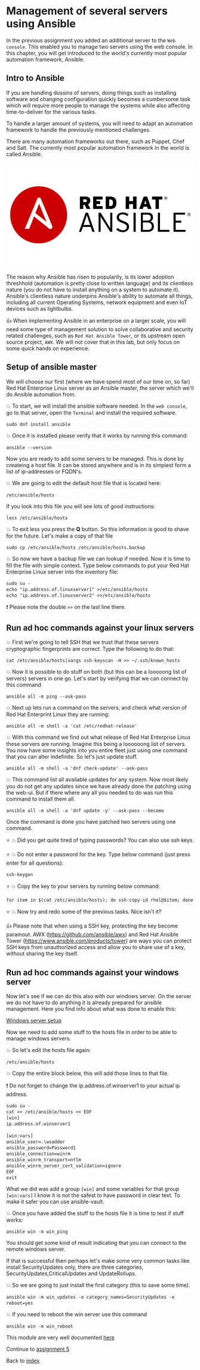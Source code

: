 # Management of several servers using Ansible

In the previous assignment you added an additional server to the ```Web console```. This enabled you to manage two servers using the web console. In this chapter, you will get introduced to the world's currently most popular automation framework, Ansible.

## Intro to Ansible

If you are handling dussins of servers, doing things such as installing software and changing configuration quickly becomes a cumbersome task which will require more people to manage the systems while also affecting time-to-deliver for the various tasks.

To handle a larger amount of systems, you will need to adapt an automation framework to handle the previously mentioned challenges.

There are many automation frameworks out there, such as Puppet, Chef and Salt. The currently most popular automation framework in the world is called Ansible.

![ansible logo](images/ansiblelogo.png)

The reason why Ansible has risen to popularity, is its lower adoption threshhold (automation is pretty close to written language) and its clientless nature (you do not have to install anything on a system to automate it). Ansible's clientless nature underpins Ansible's ability to automate all things, including all current Operating Systems, network equipment and even IoT devices such as lightbulbs. 

:thumbsup: When implementing Ansible in an enterprise on a larger scale, you will need some type of management solution to solve collaborative and security related challenges, such as ```Red Hat Ansible Tower```, or its upstream open source project, ```AWX```. We will not cover that in this lab, but only focus on some quick hands on experience.

## Setup of ansible master

We will choose our first (where we have spend most of our time on, so far) Red Hat Enterprise Linux server as an Ansible master, the server which we'll do Ansible automation from.

:boom: To start, we will install the ansible software needed. In the ```web console```, go to that server, open the ```Terminal``` and install the required software.
```
sudo dnf install ansible
```

:boom: Once it is installed please verify that it works by running this command:
```
ansible --version
```

Now you are ready to add some servers to be managed. This is done by createing a host file. It can be stored anywhere and is in its simplest form a list of ip-addresses or FQDN's.

:boom: We are going to edit the default host file that is located here:
```
/etc/ansible/hosts
```

If you look into this file you will see lots of good instructions:
```
less /etc/ansible/hosts
```

:boom: To exit less you press the **Q** button. So this information is good to shave for the future. Let's make a copy of that file
```
sudo cp /etc/ansible/hosts /etc/ansible/hosts.backup
```

:boom: So now we have a backup file we can lookup if needed. Now it is time to fill the file with simple context. Type below commands to put your Red Hat Enterprise Linux server into the inventory file:
```
sudo su -
echo "ip.address.of.linuxserver1" >/etc/ansible/hosts
echo "ip.address.of.linuxserver2" >>/etc/ansible/hosts
```

:exclamation: Please note the double ```>>``` on the last line there.

## Run ad hoc commands against your linux servers

:boom: First we're going to tell SSH that we trust that these servers cryptographic fingerprints are correct. Type the following to do that:

```
cat /etc/ansible/hosts|xargs ssh-keyscan -H >> ~/.ssh/known_hosts
```

:boom: Now it is possible to do stuff on both (but this can be a looooong list of servers) servers in one go. Let's start by verifying that we can connect by this command
```
ansible all -m ping --ask-pass
```

:boom: Next up lets run a command on the servers, and check what version of Red Hat Enterprint Linux they are running:
```
ansible all -m shell -a 'cat /etc/redhat-release'
```

:boom: With this command we find out what release of Red Hat Enterprise Linux these servers are running. Imagine this being a loooooong list of servers. You now have some insights into you entire fleet just using one command that you can alter indefinite. So let's just update stuff.
```
ansible all -m shell -a 'dnf check-update' --ask-pass
```

:boom: This command list all available updates for any system. Now most likely you do not get any updates since we have already done the patching using the web-ui. But if there where any all you needed to do was run this command to install them all.
```
ansible all -m shell -a 'dnf update -y' --ask-pass --become
```

Once the command is done you have patched two servers using one command.

:star: :boom: Did you get quite tired of typing passwords? You can also use ssh keys.

:star: :boom: Do not enter a password for the key. Type below command (just press enter for all questions):
```
ssh-keygen
```

:star: :boom: Copy the key to your servers by running below command:
```
for item in $(cat /etc/ansible/hosts); do ssh-copy-id rhel@$item; done
```

:star: :boom: Now try and redo some of the previous tasks. Nice isn't it?

:thumbsup: Please note that when using a SSH key, protecting the key become paramout. AWX (https://github.com/ansible/awx) and Red Hat Ansible Tower (https://www.ansible.com/products/tower) are ways you can protect SSH keys from unauthorized access and allow you to share use of a key, without sharing the key itself.

## Run ad hoc commands against your windows server

Now let's see if we can do this also with our windows server. On the server we do not have to do anything it is already prepared for ansible management. Here you find info about what was done to enable this:

[Windows server setup](https://docs.ansible.com/ansible/latest/user_guide/windows_setup.html)

Now we need to add some stuff to the hosts file in order to be able to manage windows servers.

:boom: So let's edit the hosts file again:
```
/etc/ansible/hosts
```
:boom: Copy the entire block below, this will add those lines to that file. 

:exclamation: Do not forget to change the ip.address.of.winserver1 to your actual ip address.
```
sudo su -
cat >> /etc/ansible/hosts << EOF
[win]
ip.address.of.winserver1

[win:vars]
ansible_user=.\wsadder
ansible_password=Password1
ansible_connection=winrm
ansible_winrm_transport=ntlm
ansible_winrm_server_cert_validation=ignore
EOF
exit
```

What we did was add a group ```[win]``` and some variables for that group ```[win:vars]```
I know it is not the safest to have password in clear text. To make it safer you can use ansible-vault.

:boom: Once you have added the stuff to the hosts file it is time to test if stuff works:

```
ansible win -m win_ping
```

You should get some kind of result indicating that you can connect to the remote windows server.

If that is successful then perhaps let's make some very common tasks like install SecurityUpdates only, there are three categories, SecurityUpdates,CriticalUpdates and UpdateRollups.

:boom: So we are going to just install the first category (this to save some time).
```
ansible win -m win_updates -e category_names=SecurityUpdates -e reboot=yes
```

:boom: If you need to reboot the win server use this command
```
ansible win -m win_reboot
```

This module are very well documented [here](https://docs.ansible.com/ansible/latest/modules/win_updates_module.html)

Continue to [assignment 5](assign5.md)

Back to [index](thews.md)

